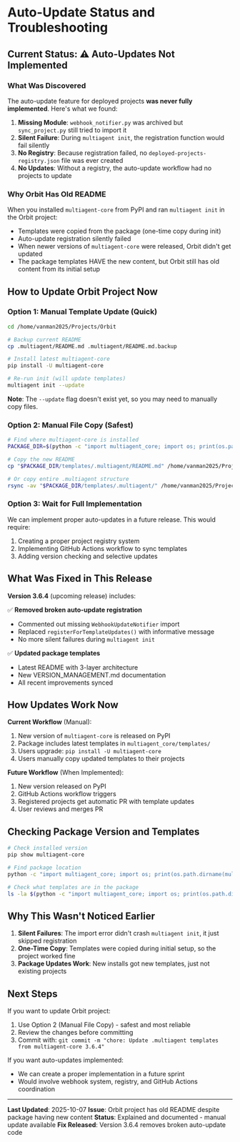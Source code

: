 # Auto-Update Status and Troubleshooting

## Current Status: ⚠️ Auto-Updates Not Implemented

### What Was Discovered

The auto-update feature for deployed projects **was never fully implemented**. Here's what we found:

1. **Missing Module**: `webhook_notifier.py` was archived but `sync_project.py` still tried to import it
2. **Silent Failure**: During `multiagent init`, the registration function would fail silently
3. **No Registry**: Because registration failed, no `deployed-projects-registry.json` file was ever created
4. **No Updates**: Without a registry, the auto-update workflow had no projects to update

### Why Orbit Has Old README

When you installed `multiagent-core` from PyPI and ran `multiagent init` in the Orbit project:

- Templates were copied from the package (one-time copy during init)
- Auto-update registration silently failed
- When newer versions of `multiagent-core` were released, Orbit didn't get updated
- The package templates HAVE the new content, but Orbit still has old content from its initial setup

## How to Update Orbit Project Now

### Option 1: Manual Template Update (Quick)

```bash
cd /home/vanman2025/Projects/Orbit

# Backup current README
cp .multiagent/README.md .multiagent/README.md.backup

# Install latest multiagent-core
pip install -U multiagent-core

# Re-run init (will update templates)
multiagent init --update
```

**Note**: The `--update` flag doesn't exist yet, so you may need to manually copy files.

### Option 2: Manual File Copy (Safest)

```bash
# Find where multiagent-core is installed
PACKAGE_DIR=$(python -c "import multiagent_core; import os; print(os.path.dirname(multiagent_core.__file__))")

# Copy the new README
cp "$PACKAGE_DIR/templates/.multiagent/README.md" /home/vanman2025/Projects/Orbit/.multiagent/README.md

# Or copy entire .multiagent structure
rsync -av "$PACKAGE_DIR/templates/.multiagent/" /home/vanman2025/Projects/Orbit/.multiagent/
```

### Option 3: Wait for Full Implementation

We can implement proper auto-updates in a future release. This would require:

1. Creating a proper project registry system
2. Implementing GitHub Actions workflow to sync templates
3. Adding version checking and selective updates

## What Was Fixed in This Release

**Version 3.6.4** (upcoming release) includes:

✅ **Removed broken auto-update registration**
- Commented out missing `WebhookUpdateNotifier` import
- Replaced `registerForTemplateUpdates()` with informative message
- No more silent failures during `multiagent init`

✅ **Updated package templates**
- Latest README with 3-layer architecture
- New VERSION_MANAGEMENT.md documentation
- All recent improvements synced

## How Updates Work Now

**Current Workflow** (Manual):

1. New version of `multiagent-core` is released on PyPI
2. Package includes latest templates in `multiagent_core/templates/`
3. Users upgrade: `pip install -U multiagent-core`
4. Users manually copy updated templates to their projects

**Future Workflow** (When Implemented):

1. New version released on PyPI
2. GitHub Actions workflow triggers
3. Registered projects get automatic PR with template updates
4. User reviews and merges PR

## Checking Package Version and Templates

```bash
# Check installed version
pip show multiagent-core

# Find package location
python -c "import multiagent_core; import os; print(os.path.dirname(multiagent_core.__file__))"

# Check what templates are in the package
ls -la $(python -c "import multiagent_core; import os; print(os.path.dirname(multiagent_core.__file__))")/templates/
```

## Why This Wasn't Noticed Earlier

1. **Silent Failures**: The import error didn't crash `multiagent init`, it just skipped registration
2. **One-Time Copy**: Templates were copied during initial setup, so the project worked fine
3. **Package Updates Work**: New installs got new templates, just not existing projects

## Next Steps

If you want to update Orbit project:
1. Use Option 2 (Manual File Copy) - safest and most reliable
2. Review the changes before committing
3. Commit with: `git commit -m "chore: Update .multiagent templates from multiagent-core 3.6.4"`

If you want auto-updates implemented:
- We can create a proper implementation in a future sprint
- Would involve webhook system, registry, and GitHub Actions coordination

---

**Last Updated**: 2025-10-07
**Issue**: Orbit project has old README despite package having new content
**Status**: Explained and documented - manual update available
**Fix Released**: Version 3.6.4 removes broken auto-update code
